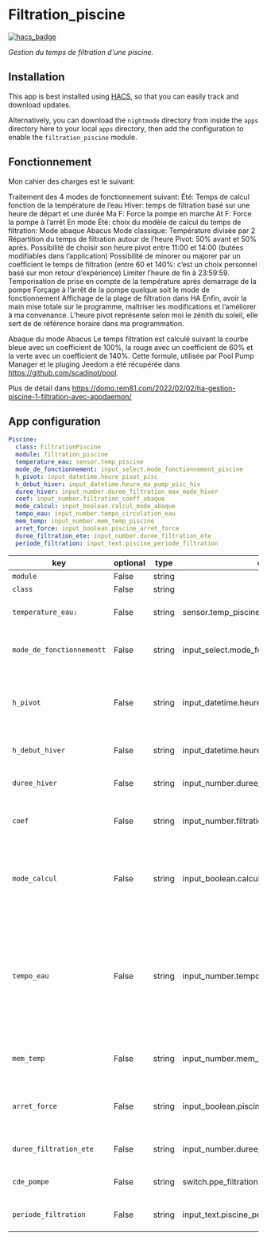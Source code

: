 # Filtration_piscine
[![hacs_badge](https://img.shields.io/badge/HACS-Default-orange.svg?style=for-the-badge)](https://github.com/custom-components/hacs)


_Gestion du temps de filtration d'une piscine._

## Installation

This app is best installed using
[HACS](https://github.com/custom-components/hacs), so that you can easily track
and download updates.

Alternatively, you can download the `nightmode` directory from inside the `apps` directory here to your
local `apps` directory, then add the configuration to enable the `filtration_piscine`
module.

## Fonctionnement
Mon cahier des charges est le suivant:

Traitement des 4 modes de fonctionnement suivant:
Été: Temps de calcul fonction de la température de l’eau
Hiver: temps de filtration basé sur une heure de départ et une durée
Ma F: Force la pompe en marche
At F: Force la pompe à l’arrêt
En mode Été:
choix du modèle de calcul du temps de filtration:
Mode abaque Abacus
Mode classique: Température divisée par 2
Répartition du temps de filtration autour de l’heure Pivot: 50% avant et 50% après.
Possibilité de choisir son heure pivot entre 11:00 et 14:00 (butées modifiables dans l’application)
Possibilité de minorer ou majorer par un coefficient le temps de filtration (entre 60 et 140%: c’est un choix personnel basé sur mon retour d’expérience)
Limiter l’heure de fin à 23:59:59.
Temporisation de prise en compte de la température après demarrage de la pompe
Forçage à l’arrêt de la pompe quelque soit le mode de fonctionnement
Affichage de la plage de filtration dans HA
Enfin, avoir la main mise totale sur le programme, maîtriser les modifications et l’améliorer à ma convenance.
L’heure pivot représente selon moi le zénith du soleil, elle sert de de référence horaire dans ma programmation.

Abaque du mode Abacus
Le temps filtration est calculé suivant la courbe bleue avec un coefficient de 100%, la rouge avec un coefficient de 60% et la verte avec un coefficient de 140%. Cette formule, utilisée par Pool Pump Manager et le pluging Jeedom a été récupérée dans https://github.com/scadinot/pool.

Plus de détail dans https://domo.rem81.com/2022/02/02/ha-gestion-piscine-1-filtration-avec-appdaemon/

## App configuration

```yaml
Piscine:
  class: FiltrationPiscine
  module: filtration_piscine
  temperature_eau: sensor.temp_piscine
  mode_de_fonctionnement: input_select.mode_fonctionnement_piscine
  h_pivot: input_datetime.heure_pivot_pisc
  h_debut_hiver: input_datetime.heure_ma_pump_pisc_hiv
  duree_hiver: input_number.duree_filtration_max_mode_hiver
  coef: input_number.filtration_coeff_abaque
  mode_calcul: input_boolean.calcul_mode_abaque
  tempo_eau: input_number.tempo_circulation_eau
  mem_temp: input_number.mem_temp_piscine
  arret_force: input_boolean.piscine_arret_force
  duree_filtration_ete: input_number.duree_filtration_ete
  periode_filtration: input_text.piscine_periode_filtration
```

key | optional | type | default | description
-- | -- | -- | -- | --
`module` | False | string | | `nightmode`
`class` | False | string | | `NightMode`
`temperature_eau:` | False | string | sensor.temp_piscine | Mesure de la temperature de l'eau.
`mode_de_fonctionnementt` | False | string | input_select.mode_fonctionnement_piscine | Selection du mode fonctionnement de la filtration.
`h_pivot` | False | string | input_datetime.heure_pivot_pisc | Heure pivot autour de laquelle le temps de filtration est réparti (50/50).
`h_debut_hiver` | False | string | input_datetime.heure_ma_pump_pisc_hiv | Heure de début de filtration en hiver.
`duree_hiver` | False | string | input_number.duree_filtration_max_mode_hiver | Durée de la filtration en hiver.
`coef` | False | string | input_number.filtration_coeff_abaque | Coefficient du temps de filtration entre 60 et 140%
`mode_calcul` | False | string | input_boolean.calcul_mode_abaque | Validation de mode de calcul avec Abaque sinon c'est la méthode classique (T°/2)
`tempo_eau` | False | string | input_number.tempo_circulation_eau | # Temps circulation de l'eau avant prise en compte mesure température dans le cas où la mesure de température de l'eau se trouve sur le circuit de pompage.
`mem_temp` | False | string | input_number.mem_temp_piscine |  Memoire de la temperature de l'eau avant arret.
`arret_force` | False | string | input_boolean.piscine_arret_force | Arret forcé filtration- Bloque la filtration si = on.
`duree_filtration_ete` | False | string | input_number.duree_filtration_ete | # Affiche la durée de la filtration en ete.
`cde_pompe` | False | string | switch.ppe_filtration | Switch de commande de la pompe.
`periode_filtration` | False | string | input_text.piscine_periode_filtration | Affichage dans HA des heures de filtration.

